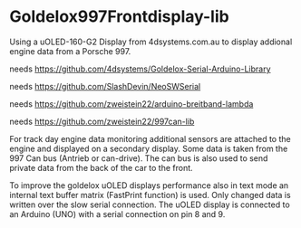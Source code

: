 # Goldelox997Frontdisplay-lib
Using a uOLED-160-G2 Display from 4dsystems.com.au  to display addional engine data from a Porsche 997.

needs https://github.com/4dsystems/Goldelox-Serial-Arduino-Library

needs https://github.com/SlashDevin/NeoSWSerial

needs https://github.com/zweistein22/arduino-breitband-lambda

needs https://github.com/zweistein22/997can-lib


For track day engine data monitoring additional  sensors are attached to the engine and displayed on a secondary display.
Some data is taken from the 997 Can bus (Antrieb or can-drive).  The can bus is also used to send private data from the back of the car to the front.

To improve the goldelox uOLED displays performance also in text mode an internal text buffer matrix (FastPrint function) is used. Only changed data is written over the slow serial connection. The uOLED display is connected to an Arduino (UNO)  with a serial connection on pin 8 and 9.

